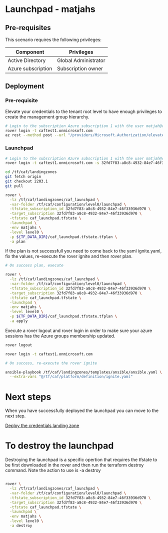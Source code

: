 # Launchpad - matjahs

## Pre-requisites

This scenario requires the following privileges:

| Component          | Privileges           |
|--------------------|----------------------|
| Active Directory   | Global Administrator |
| Azure subscription | Subscription owner   |

## Deployment

### Pre-requisite

Elevate your credentials to the tenant root level to have enough privileges to create the management group hierarchy.

```bash
# Login to the subscription Azure subscription 1 with the user matjah@caftest1.onmicrosoft.com
rover login -t caftest1.onmicrosoft.com
az rest --method post --url "/providers/Microsoft.Authorization/elevateAccess?api-version=2016-07-01"

```

### Launchpad

```bash
# Login to the subscription Azure subscription 1 with the user matjah@caftest1.onmicrosoft.com
rover login -t caftest1.onmicrosoft.com -s 32fd7f83-a8c8-4932-84e7-46f33936d970

cd /tf/caf/landingzones
git fetch origin
git checkout 2203.1
git pull

rover \
  -lz /tf/caf/landingzones/caf_launchpad \
  -var-folder /tf/caf/configuration/level0/launchpad \
  -tfstate_subscription_id 32fd7f83-a8c8-4932-84e7-46f33936d970 \
  -target_subscription 32fd7f83-a8c8-4932-84e7-46f33936d970 \
  -tfstate caf_launchpad.tfstate \
  -launchpad \
  -env matjahs \
  -level level0 \
  -p ${TF_DATA_DIR}/caf_launchpad.tfstate.tfplan \
  -a plan

```

If the plan is not successfull you need to come back to the yaml ignite.yaml, fix the values, re-execute the rover ignite and then rover plan.


```bash 
# On success plan, execute

rover \
  -lz /tf/caf/landingzones/caf_launchpad \
  -var-folder /tf/caf/configuration/level0/launchpad \
  -tfstate_subscription_id 32fd7f83-a8c8-4932-84e7-46f33936d970 \
  -target_subscription 32fd7f83-a8c8-4932-84e7-46f33936d970 \
  -tfstate caf_launchpad.tfstate \
  -launchpad \
  -env matjahs \
  -level level0 \
  -p ${TF_DATA_DIR}/caf_launchpad.tfstate.tfplan \
  -a apply

```

Execute a rover logout and rover login in order to make sure your azure sessions has the Azure groups membership updated.

```bash
rover logout

rover login -t caftest1.onmicrosoft.com

# On success, re-execute the rover ignite

ansible-playbook /tf/caf/landingzones/templates/ansible/ansible.yaml \
  --extra-vars "@/tf/caf/platform/definition/ignite.yaml"

```

# Next steps

When you have successfully deployed the launchpad you can  move to the next step.

 [Deploy the credentials landing zone](../credentials/readme.md)


# To destroy the launchpad

Destroying the launchpad is a specific opertion that requires the tfstate to be first downloaded in the rover and then run the terraform destroy command. Note the action to use is -a destroy

```bash

rover \
  -lz /tf/caf/landingzones/caf_launchpad \
  -var-folder /tf/caf/configuration/level0/launchpad \
  -tfstate_subscription_id 32fd7f83-a8c8-4932-84e7-46f33936d970 \
  -target_subscription 32fd7f83-a8c8-4932-84e7-46f33936d970 \
  -tfstate caf_launchpad.tfstate \
  -launchpad \
  -env matjahs \
  -level level0 \
  -a destroy

```